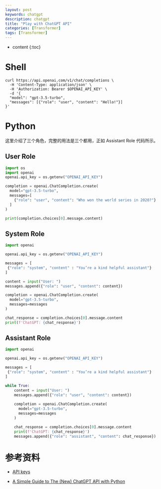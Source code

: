 ```yaml
---
layout: post
keywords: chatgpt
description: chatgpt
title: "Play with ChatGPT API"
categories: [Transformer]
tags: [Transformer]
---
```


* content
{:toc}

# Shell

```
curl https://api.openai.com/v1/chat/completions \
  -H 'Content-Type: application/json' \
  -H 'Authorization: Bearer $OPENAI_API_KEY' \
  -d '{
  "model": "gpt-3.5-turbo",
  "messages": [{"role": "user", "content": "Hello!"}]
}'
```

# Python

这里介绍了三个角色，完整的用法是三个都用，正如 Assistant Role 代码所示。




## User Role

```python
import os
import openai
openai.api_key = os.getenv("OPENAI_API_KEY")

completion = openai.ChatCompletion.create(
  model="gpt-3.5-turbo",
  messages=[
    {"role": "user", "content": "Who won the world series in 2020?"}
  ]
)

print(completion.choices[0].message.content)
```

## System Role

```python
import openai

openai.api_key = os.getenv("OPENAI_API_KEY")

messages = [
 {"role": "system", "content" : "You’re a kind helpful assistant"}
]

content = input("User: ")
messages.append({"role": "user", "content": content})

completion = openai.ChatCompletion.create(
  model="gpt-3.5-turbo",
  messages=messages
)

chat_response = completion.choices[0].message.content
print(f'ChatGPT: {chat_response}')
```


## Assistant Role

```python
import openai

openai.api_key = os.getenv("OPENAI_API_KEY")

messages = [
 {"role": "system", "content" : "You’re a kind helpful assistant"}
]

while True:
    content = input("User: ")
    messages.append({"role": "user", "content": content})
    
    completion = openai.ChatCompletion.create(
      model="gpt-3.5-turbo",
      messages=messages
    )

    chat_response = completion.choices[0].message.content
    print(f'ChatGPT: {chat_response}')
    messages.append({"role": "assistant", "content": chat_response})
```

# 参考资料

- [API keys](https://platform.openai.com/account/api-keys)

- [A Simple Guide to The (New) ChatGPT API with Python](https://medium.com/geekculture/a-simple-guide-to-chatgpt-api-with-python-c147985ae28)